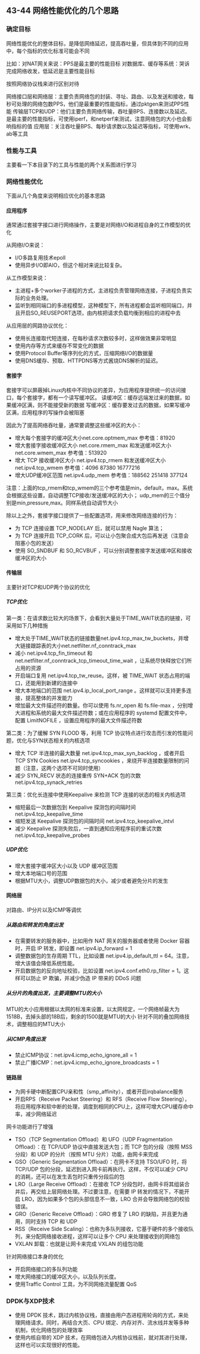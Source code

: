 ## 43-44 网络性能优化的几个思路

### 确定目标

网络性能优化的整体目标，是降低网络延迟，提高吞吐量，但具体到不同的应用中，每个指标的优化标准可能会不同

比如：对NAT网关来说：PPS是最主要的性能目标
	对数据库、缓存等系统：哭诉完成网络收发，低延迟是主要性能目标

按照网络协议栈来进行区别对待

网络接口层和网络层：主要负责网络包的封装、寻址、路由、以及发送和接收，每秒可处理的网络包数PPS，他们是最重要的性能指标，通过pktgen来测试PPS性能
传输层TCP和UDP：他们主要负责网络传输，吞吐量BPS、连接数以及延迟。是最主要的性能指标，可使用iperf，和netperf来测试，注意网络包的大小也会影响指标的值
应用层：关注吞吐量BPS、每秒请求数以及延迟等指标，可使用wrk、ab等工具

### 性能与工具

主要看一下本目录下的工具与性能的两个关系图进行学习

### 网络性能优化

下面从几个角度来说明相应优化的基本思路

#### 应用程序
通常通过套接字接口进行网络操作，主要是对网络I/O和进程自身的工作模型的优化

从网络I/O来说：
+ I/O多路复用技术epoll
+ 使用异步I/O即AIO，但这个相对来说比较复杂。

从工作模型来说：
+ 主进程+多个worker子进程的方式，主进程负责管理网络连接，子进程负责实际的业务处理。
+ 监听到相同端口的多进程模型，这种模型下，所有进程都会监听相同端口，并且开启SO_REUSEPORT选项，由内核把请求负载均衡到相应的进程中去

从应用层的网路协议优化：
+ 使用长连接取代短连接，在每秒请求次数较多时，这样做效果非常明显
+ 使用内存等方式来缓存不常变化的数据
+ 使用Protocol Buffer等序列化的方式，压缩网络I/O的数据量
+ 使用DNS缓存、预取、HTTPDNS等方式酱烧DNS解析的延迟。

#### 套接字

套接字可以屏蔽掉Linux内核中不同协议的差异，为应用程序提供统一的访问接口，每个套接字，都有一个读写缓冲区。
读缓冲区：缓存远端发过来的数据，如果缓冲区满，则不能接受新的数据
写缓冲区：缓存要发过去的数据，如果写缓冲区满，应用程序的写操作会被阻塞

因此为了提高网络吞吐量，通常要调整这些缓冲区的大小：
+ 增大每个套接字的缓冲区大小net.core.optmem_max  参考值：81920
+ 增大套接字接收缓冲区大小 net.core.rmem_max 和发送缓冲区大小 net.core.wmem_max  参考值：513920
+ 增大 TCP 接收缓冲区大小 net.ipv4.tcp_rmem 和发送缓冲区大小 net.ipv4.tcp_wmem  参考值：4096  87380  16777216
+ 增大UDP缓冲区范围 net.ipv4.udp_mem  参考值：188562  251418  377124

注意：上面的tcp_rmem和tcp_wmem的三个参考值是min，default，max。系统会根据这些设置，自动调整TCP接收/发送缓冲区的大小；
udp_mem的三个值分别是min,pressure,max。同样系统自动调节大小

除以上之外，套接字接口提供了一些配置选项，用来修改网络连接的行为：
+ 为 TCP 连接设置 TCP_NODELAY 后，就可以禁用 Nagle 算法；
+ 为 TCP 连接开启 TCP_CORK 后，可以让小包聚合成大包后再发送（注意会阻塞小包的发送）
+ 使用 SO_SNDBUF 和 SO_RCVBUF ，可以分别调整套接字发送缓冲区和接收缓冲区的大小

#### 传输层

主要针对TCP和UDP两个协议的优化

##### TCP优化

第一类：在请求数比较大的场景下，会看到大量处于TIME_WAIT状态的链接，可采用如下几种措施

+ 增大处于TIME_WAIT状态的链接数量net.ipv4.tcp_max_tw_buckets，并增大链接跟踪表的大小net.netfilter.nf_conntrack_max
+ 减小 net.ipv4.tcp_fin_timeout 和 net.netfilter.nf_conntrack_tcp_timeout_time_wait ，让系统尽快释放它们所占用的资源
+ 开启端口复用 net.ipv4.tcp_tw_reuse。这样，被 TIME_WAIT 状态占用的端口，还能用到新建的连接中
+ 增大本地端口的范围 net.ipv4.ip_local_port_range 。这样就可以支持更多连接，提高整体的并发能力
+ 增加最大文件描述符的数量。你可以使用 fs.nr_open 和 fs.file-max ，分别增大进程和系统的最大文件描述符数；或在应用程序的 systemd 配置文件中，配置 LimitNOFILE ，设置应用程序的最大文件描述符数

第二类：为了缓解 SYN FLOOD 等，利用 TCP 协议特点进行攻击而引发的性能问题，优化与SYN状态相关的内核选项

+ 增大 TCP 半连接的最大数量 net.ipv4.tcp_max_syn_backlog ，或者开启 TCP SYN Cookies net.ipv4.tcp_syncookies ，来绕开半连接数量限制的问题（注意，这两个选项不可同时使用）
+ 减少 SYN_RECV 状态的连接重传 SYN+ACK 包的次数 net.ipv4.tcp_synack_retries

第三类：优化长连接中使用Keepalive 来检测 TCP 连接的状态的相关内核选项
+ 缩短最后一次数据包到 Keepalive 探测包的间隔时间 net.ipv4.tcp_keepalive_time
+ 缩短发送 Keepalive 探测包的间隔时间 net.ipv4.tcp_keepalive_intvl
+ 减少 Keepalive 探测失败后，一直到通知应用程序前的重试次数 net.ipv4.tcp_keepalive_probes


##### UDP优化

+ 增大套接字缓冲区大小以及 UDP 缓冲区范围
+ 增大本地端口号的范围
+ 根据MTU大小，调整UDP数据包的大小，减少或者避免分片的发生

#### 网络层

对路由、IP分片以及ICMP等调优

##### 从路由和转发的角度出发

+ 在需要转发的服务器中，比如用作 NAT 网关的服务器或者使用 Docker 容器时，开启 IP 转发，即设置 net.ipv4.ip_forward = 1
+ 调整数据包的生存周期 TTL，比如设置 net.ipv4.ip_default_ttl = 64。注意，增大该值会降低系统性能。
+ 开启数据包的反向地址校验，比如设置 net.ipv4.conf.eth0.rp_filter = 1。这样可以防止 IP 欺骗，并减少伪造 IP 带来的 DDoS 问题

##### 从分片的角度出发，主要调整MTU的大小
MTU的大小应用根据以太网的标准来设置，以太网规定，一个网络帧最大为1518B，去掉头部的18B后，剩余的1500就是MTU的大小
针对不同的叠加网络技术，调整相应的MTU大小

##### 从ICMP角度出发
+ 禁止ICMP协议：net.ipv4.icmp_echo_ignore_all = 1
+ 禁止广播ICMP：net.ipv4.icmp_echo_ignore_broadcasts = 1

#### 链路层

+ 为网卡硬中断配置CPU亲和性（smp_affinity），或者开启irqbalance服务
+ 开启RPS（Receive Packet Steering）和 RFS（Receive Flow Steering），将应用程序和软中断的处理，调度到相同的CPU上，这样可增大CPU缓存命中率，减少网络延迟

网卡功能进行了增强
+ TSO（TCP Segmentation Offload）和 UFO（UDP Fragmentation Offload）：在 TCP/UDP 协议中直接发送大包；而 TCP 包的分段（按照 MSS 分段）和 UDP 的分片（按照 MTU 分片）功能，由网卡来完成
+ GSO（Generic Segmentation Offload）：在网卡不支持 TSO/UFO 时，将 TCP/UDP 包的分段，延迟到进入网卡前再执行。这样，不仅可以减少 CPU 的消耗，还可以在发生丢包时只重传分段后的包
+ LRO（Large Receive Offload）：在接收 TCP 分段包时，由网卡将其组装合并后，再交给上层网络处理。不过要注意，在需要 IP 转发的情况下，不能开启 LRO，因为如果多个包的头部信息不一致，LRO 合并会导致网络包的校验错误。
+ GRO（Generic Receive Offload）：GRO 修复了 LRO 的缺陷，并且更为通用，同时支持 TCP 和 UDP
+ RSS（Receive Side Scaling）：也称为多队列接收，它基于硬件的多个接收队列，来分配网络接收进程，这样可以让多个 CPU 来处理接收到的网络包
+ VXLAN 卸载：也就是让网卡来完成 VXLAN 的组包功能

针对网络接口本身的优化
+ 开启网络接口的多队列功能
+ 增大网络接口的缓冲区大小，以及队列长度。
+ 使用Traffic Control 工具，为不同网络流量配置 QoS

### DPDK与XDP技术

+ 使用 DPDK 技术，跳过内核协议栈，直接由用户态进程用轮询的方式，来处理网络请求。同时，再结合大页、CPU 绑定、内存对齐、流水线并发等多种机制，优化网络包的处理效率
+ 使用内核自带的 XDP 技术，在网络包进入内核协议栈前，就对其进行处理，这样也可以实现很好的性能。












